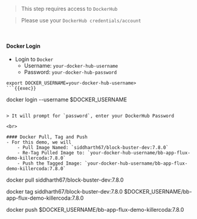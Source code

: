 > This step requires access to `DockerHub`

> Please use your `DockerHub credentials/account`

<br>

#### Docker Login
- Login to `Docker`
    - Username: `your-docker-hub-username`
    - Password: `your-docker-hub-password`

```
export DOCKER_USERNAME=your-docker-hub-username>
```{{exec}}

```
docker login --username $DOCKER_USERNAME
```{{exec}}

> It will prompt for `password`, enter your DockerHub Password

<br>

#### Docker Pull, Tag and Push
- For this demo, we will 
    - Pull Image Named: `siddharth67/block-buster-dev:7.8.0`
    - Re-Tag Pulled Image to: `your-docker-hub-username/bb-app-flux-demo-killercoda:7.8.0`
    - Push the Tagged Image: `your-docker-hub-username/bb-app-flux-demo-killercoda:7.8.0`

```
docker pull siddharth67/block-buster-dev:7.8.0

docker tag siddharth67/block-buster-dev:7.8.0  $DOCKER_USERNAME/bb-app-flux-demo-killercoda:7.8.0

docker push $DOCKER_USERNAME/bb-app-flux-demo-killercoda:7.8.0
```{{exec}}
